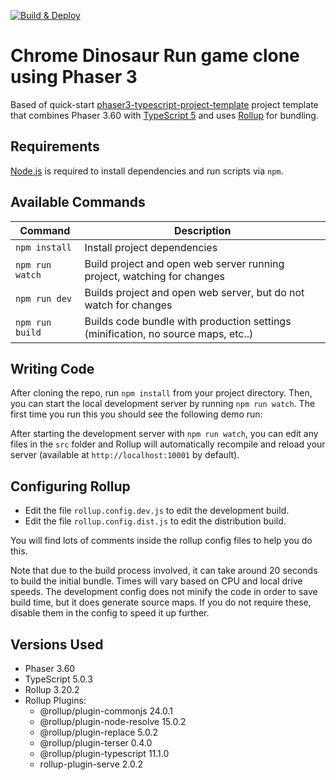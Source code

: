 [![Build & Deploy](https://github.com/dimchez/dino-run-phaser3/actions/workflows/deploy.yml/badge.svg?branch=main)](https://github.com/dimchez/dino-run-phaser3/actions/workflows/deploy.yml)

# Chrome Dinosaur Run game clone using Phaser 3

Based of quick-start [phaser3-typescript-project-template](https://github.com/photonstorm/phaser3-typescript-project-template) project template that combines Phaser 3.60 with [TypeScript 5](https://www.typescriptlang.org/) and uses [Rollup](https://rollupjs.org) for bundling.

## Requirements

[Node.js](https://nodejs.org) is required to install dependencies and run scripts via `npm`.

## Available Commands

| Command         | Description                                                                       |
| --------------- | --------------------------------------------------------------------------------- |
| `npm install`   | Install project dependencies                                                      |
| `npm run watch` | Build project and open web server running project, watching for changes           |
| `npm run dev`   | Builds project and open web server, but do not watch for changes                  |
| `npm run build` | Builds code bundle with production settings (minification, no source maps, etc..) |

## Writing Code

After cloning the repo, run `npm install` from your project directory. Then, you can start the local development
server by running `npm run watch`. The first time you run this you should see the following demo run:

After starting the development server with `npm run watch`, you can edit any files in the `src` folder
and Rollup will automatically recompile and reload your server (available at `http://localhost:10001`
by default).

## Configuring Rollup

- Edit the file `rollup.config.dev.js` to edit the development build.
- Edit the file `rollup.config.dist.js` to edit the distribution build.

You will find lots of comments inside the rollup config files to help you do this.

Note that due to the build process involved, it can take around 20 seconds to build the initial bundle. Times will vary based on CPU and local drive speeds. The development config does not minify the code in order to save build time, but it does generate source maps. If you do not require these, disable them in the config to speed it up further.

## Versions Used

- Phaser 3.60
- TypeScript 5.0.3
- Rollup 3.20.2
- Rollup Plugins:
  - @rollup/plugin-commonjs 24.0.1
  - @rollup/plugin-node-resolve 15.0.2
  - @rollup/plugin-replace 5.0.2
  - @rollup/plugin-terser 0.4.0
  - @rollup/plugin-typescript 11.1.0
  - rollup-plugin-serve 2.0.2
